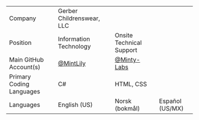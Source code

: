 <table align="center">
  <tr>
    <td>Company</td>
    <td>Gerber Childrenswear, LLC</td>
  </tr>
  <tr>
    <td>Position</td>
    <td>Information Technology</td>
    <td>Onsite Technical Support</td>
  </tr>
  <tr>
    <td>Main GitHub Account(s)</td>
    <td><a href="https://github.com/MintLily">@MintLily</a></td>
    <td><a href="https://github.com/Minty-Labs">@Minty-Labs</a></td>
  </tr>
  <tr>
    <td>Primary Coding Languages</td>
    <td>C#</td>
    <td>HTML, CSS</td>
  </tr>
  <tr>
    <td>Languages</td>
    <td>English (US)</td>
    <td>Norsk (bokmål)</td>
    <td>Español (US/MX)</td>
  </tr>
</table>
